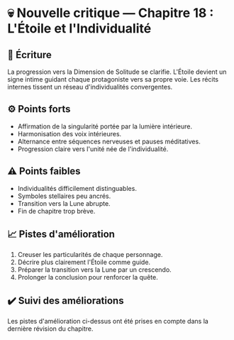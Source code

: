 # 💀 Nouvelle critique — Chapitre 18 : L'Étoile et l'Individualité

## 🧠 Écriture
La progression vers la Dimension de Solitude se clarifie. L'Étoile devient un signe intime guidant chaque protagoniste vers sa propre voie. Les récits internes tissent un réseau d'individualités convergentes.

## ⚙️ Points forts
- Affirmation de la singularité portée par la lumière intérieure.
- Harmonisation des voix intérieures.
- Alternance entre séquences nerveuses et pauses méditatives.
- Progression claire vers l'unité née de l'individualité.

## ⚠️ Points faibles
- Individualités difficilement distinguables.
- Symboles stellaires peu ancrés.
- Transition vers la Lune abrupte.
- Fin de chapitre trop brève.

## 📈 Pistes d'amélioration
1. Creuser les particularités de chaque personnage.
2. Décrire plus clairement l'Étoile comme guide.
3. Préparer la transition vers la Lune par un crescendo.
4. Prolonger la conclusion pour renforcer la quête.

## ✔️ Suivi des améliorations
Les pistes d'amélioration ci-dessus ont été prises en compte dans la dernière révision du chapitre.

